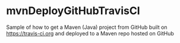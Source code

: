 mvnDeployGitHubTravisCI
=======================

Sample of how to get a Maven (Java) project from GitHub built on https://travis-ci.org and deployed to a Maven repo hosted on GitHub
